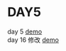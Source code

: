 # DAY5
day 5
[demo](https://jiang-hj.github.io/DAY5/index.html)
<br>
day 16 修改
[demo](https://jiang-hj.github.io/DAY5/day16.html)
